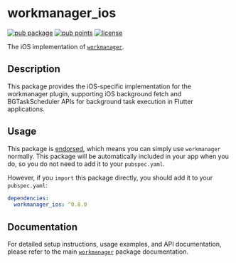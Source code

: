 # workmanager_ios

[![pub package](https://img.shields.io/pub/v/workmanager_ios.svg)](https://pub.dartlang.org/packages/workmanager_ios)
[![pub points](https://img.shields.io/pub/points/workmanager_ios)](https://pub.dev/packages/workmanager_ios/score)
[![license](https://img.shields.io/badge/license-MIT-blue.svg)](https://github.com/fluttercommunity/flutter_workmanager/blob/main/LICENSE)

The iOS implementation of [`workmanager`][workmanager].

## Description

This package provides the iOS-specific implementation for the workmanager plugin, supporting iOS background fetch and BGTaskScheduler APIs for background task execution in Flutter applications.

## Usage

This package is [endorsed][federated_plugin_docs], which means you can simply use `workmanager`
normally. This package will be automatically included in your app when you do,
so you do not need to add it to your `pubspec.yaml`.

However, if you `import` this package directly, you should add it to your `pubspec.yaml`:

```yaml
dependencies:
  workmanager_ios: ^0.8.0
```

## Documentation

For detailed setup instructions, usage examples, and API documentation, please refer to the main [`workmanager`][workmanager] package documentation.

[workmanager]: https://pub.dartlang.org/packages/workmanager
[federated_plugin_docs]: https://flutter.dev/go/federated-plugins